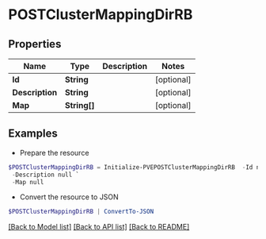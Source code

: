 # POSTClusterMappingDirRB
## Properties

Name | Type | Description | Notes
------------ | ------------- | ------------- | -------------
**Id** | **String** |  | [optional] 
**Description** | **String** |  | [optional] 
**Map** | **String[]** |  | [optional] 

## Examples

- Prepare the resource
```powershell
$POSTClusterMappingDirRB = Initialize-PVEPOSTClusterMappingDirRB  -Id null `
 -Description null `
 -Map null
```

- Convert the resource to JSON
```powershell
$POSTClusterMappingDirRB | ConvertTo-JSON
```

[[Back to Model list]](../README.md#documentation-for-models) [[Back to API list]](../README.md#documentation-for-api-endpoints) [[Back to README]](../README.md)

